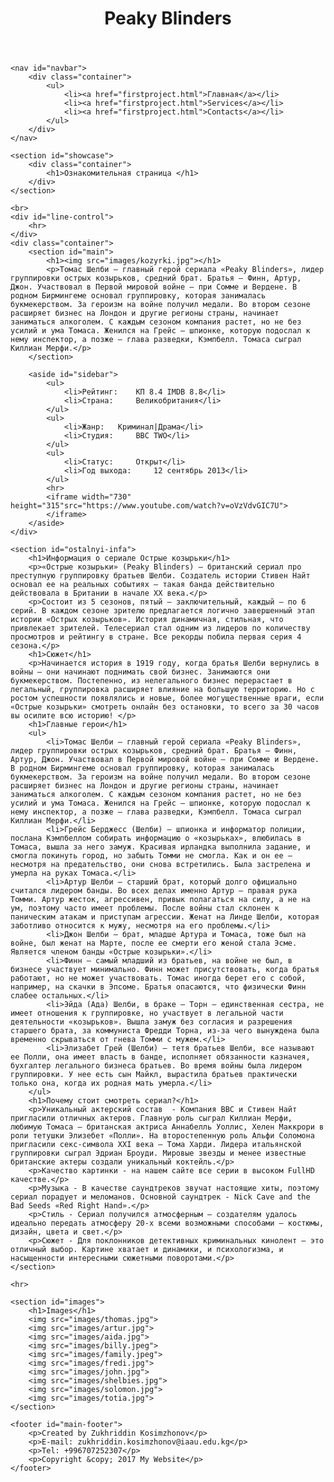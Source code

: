 <!DOCTYPE html>
<!DOCTYPE html>
<html>
<head>
	<title>Острые козырьки</title>
	<link rel="stylesheet" type="text/css" href="CSS/style.css">
</head>
<body>
	<header id="main-header">
		<div class="container">
			<h1>Peaky Blinders</h1>
		</div>
	</header>

	<nav id="navbar">
		<div class="container">
			<ul>
				<li><a href="firstproject.html">Главная</a></li>
				<li><a href="firstproject.html">Services</a></li>
				<li><a href="firstproject.html">Contacts</a></li>
			</ul>
		</div>
	</nav>

	<section id="showcase">
		<div class="container">
			<h1>Ознакомительная страница </h1>
		</div>
	</section>

	<br>
	<div id="line-control">
		<hr>
	</div>
	<div class="container">
		<section id="main">
			<h1><img src="images/kozyrki.jpg"></h1>
			<p>Томас Шелби – главный герой сериала «Peaky Blinders», лидер группировки острых козырьков, средний брат. Братья – Финн, Артур, Джон. Участвовал в Первой мировой войне – при Сомме и Вердене. В родном Бирмингеме основал группировку, которая занималась букмекерством. За героизм на войне получил медали. Во втором сезоне расширяет бизнес на Лондон и другие регионы страны, начинает заниматься алкоголем. С каждым сезоном компания растет, но не без усилий и ума Томаса. Женился на Грейс – шпионке, которую подослал к нему инспектор, а позже – глава разведки, Кэмпбелл. Томаса сыграл Киллиан Мерфи.</p>
		</section>

		<aside id="sidebar">
			<ul>
				<li>Рейтинг:	КП 8.4 IMDB 8.8</li>
				<li>Страна:		Великобритания</li>
			</ul>
			<ul>
				<li>Жанр:	Криминал|Драма</li>
				<li>Студия:		BBC TWO</li>
			</ul>
			<ul>
				<li>Статус:		Открыт</li>
				<li>Год выхода:		12 сентябрь 2013</li>
			</ul>
			<hr>
			<iframe width="730" height="315"src="https://www.youtube.com/watch?v=oVzVdvGIC7U">
			</iframe> 
		</aside>
	</div>

	<section id="ostalnyi-infa">
		<h1>Информация о сериале Острые козырьки</h1>
		<p>«Острые козырьки» (Peaky Blinders) – британский сериал про преступную группировку братьев Шелби. Создатель истории Стивен Найт основал ее на реальных событиях – такая банда действительно действовала в Британии в начале ХХ века.</p>
		<p>Состоит из 5 сезонов, пятый – заключительный, каждый – по 6 серий. В каждом сезоне зрителю предлагается логично завершенный этап истории «Острых козырьков». История динамичная, стильная, что привлекает зрителей. Телесериал стал одним из лидеров по количеству просмотров и рейтингу в стране. Все рекорды побила первая серия 4 сезона.</p>
		<h1>Сюжет</h1>
		<p>Начинается история в 1919 году, когда братья Шелби вернулись в войны – они начинают поднимать свой бизнес. Занимаются они букмекерством. Постепенно, из нелегального бизнес перерастает в легальный, группировка расширяет влияние на большую территорию. Но с ростом успешности появлялись и новые, более могущественные враги, если «Острые козырьки» смотреть онлайн без остановки, то всего за 30 часов вы осилите всю историю! </p>
		<h1>Главные герои</h1>
		<ul>
			<li>Томас Шелби – главный герой сериала «Peaky Blinders», лидер группировки острых козырьков, средний брат. Братья – Финн, Артур, Джон. Участвовал в Первой мировой войне – при Сомме и Вердене. В родном Бирмингеме основал группировку, которая занималась букмекерством. За героизм на войне получил медали. Во втором сезоне расширяет бизнес на Лондон и другие регионы страны, начинает заниматься алкоголем. С каждым сезоном компания растет, но не без усилий и ума Томаса. Женился на Грейс – шпионке, которую подослал к нему инспектор, а позже – глава разведки, Кэмпбелл. Томаса сыграл Киллиан Мерфи.</li>
			<li>Грейс Берджесс (Шелби) – шпионка и информатор полиции, послана Кэмпбеллом собирать информацию о «козырьках», влюбилась в Томаса, вышла за него замуж. Красивая ирландка выполнила задание, и смогла покинуть город, но забыть Томми не смогла. Как и он ее – несмотря на предательство, они снова встретились. Была застрелена и умерла на руках Томаса.</li>
			<li>Артур Шелби – старший брат, который долго официально считался лидером банды. Во всех делах именно Артур – правая рука Томми. Артур жесток, агрессивен, привык полагаться на силу, а не на ум, поэтому часто имеет проблемы. После войны стал склонен к паническим атакам и приступам агрессии. Женат на Линде Шелби, которая заботливо относится к мужу, несмотря на его проблемы.</li>
			<li>Джон Шелби – брат, младше Артура и Томаса, тоже был на войне, был женат на Марте, после ее смерти его женой стала Эсме. Является членом банды «Острые козырьки».</li>
			<li>Финн – самый младший из братьев, на войне не был, в бизнесе участвует минимально. Финн может присутствовать, когда братья работают, но не может участвовать. Томас иногда берет его с собой, например, на скачки в Эпсоме. Братья опасаются, что физически Финн слабее остальных.</li>
			<li>Эйда (Ада) Шелби, в браке – Торн – единственная сестра, не имеет отношения к группировке, но участвует в легальной части деятельности «козырьков». Вышла замуж без согласия и разрешения старшего брата, за коммуниста Фредди Торна, из-за чего вынуждена была временно скрываться от гнева Томми с мужем.</li>
			<li>Элизабет Грей (Шелби) – тетя братьев Шелби, все называют ее Полли, она имеет власть в банде, исполняет обязанности казначея, бухгалтер легального бизнеса братьев. Во время войны была лидером группировки. У нее есть сын Майкл, вырастила братьев практически только она, когда их родная мать умерла.</li>
		</ul>
		<h1>Почему стоит смотреть сериал?</h1>
		<p>Уникальный актерский состав  - Компания ВВС и Стивен Найт пригласили отличных актеров. Главную роль сыграл Киллиан Мерфи, любимую Томаса – британская актриса Аннабелль Уоллис, Хелен Маккрори в роли тетушки Элизебет «Полли». На второстепенную роль Альфи Соломона пригласили секс-символа XXI века – Тома Харди. Лидера итальянской группировки сыграл Эдриан Броуди. Мировые звезды и менее известные британские актеры создали уникальный коктейль.</p>
		<p>Качество картинки - на нашем сайте все серии в высоком FullHD качестве.</p>
		<p>Музыка - В качестве саундтреков звучат настоящие хиты, поэтому сериал порадует и меломанов. Основной саундтрек - Nick Cave and the Bad Seeds «Red Right Hand».</p>
		<p>Стиль - Сериал получился атмосферным – создателям удалось идеально передать атмосферу 20-х всеми возможными способами – костюмы, дизайн, цвета и свет.</p>
		<p>Сюжет - Для поклонников детективных криминальных кинолент – это отличный выбор. Картине хватает и динамики, и психологизма, и насыщенности интересными сюжетными поворотами.</p>
	</section>

	<hr>

	<section id="images">
		<h1>Images</h1>
		<img src="images/thomas.jpg">
		<img src="images/artur.jpg">
		<img src="images/aida.jpg">
		<img src="images/billy.jpeg">
		<img src="images/family.jpeg">
		<img src="images/fredi.jpg">
		<img src="images/john.jpg">
		<img src="images/shelbies.jpg">
		<img src="images/solomon.jpg">
		<img src="images/totia.jpg">
	</section>

	<footer id="main-footer">
		<p>Created by Zukhriddin Kosimzhonov</p>
		<p>E-mail: zukhriddin.kosimzhonov@iaau.edu.kg</p>
		<p>Tel: +996707252307</p>
		<p>Copyright &copy; 2017 My Website</p>
	</footer>



</body>
</html>
